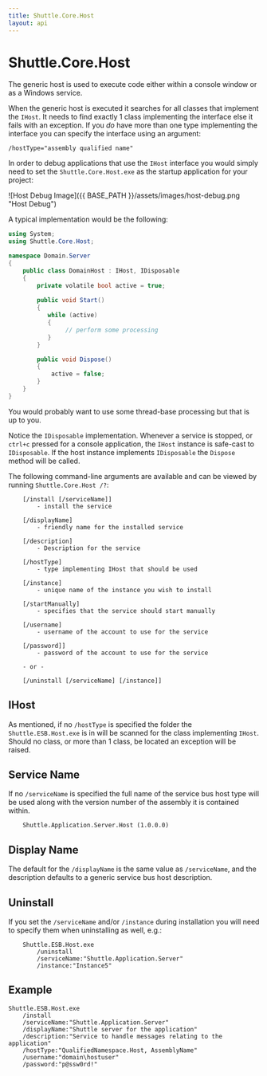 ```yaml
---
title: Shuttle.Core.Host
layout: api 
---
```

# Shuttle.Core.Host

The generic host is used to execute code either within a console window or as a Windows service.

When the generic host is executed it searches for all classes that implement the `IHost`.  It needs to find exactly 1 class implementing the interface else it fails with an exception.  If you *do* have more than one type implementing the interface you can specify the interface using an argument:

```
/hostType="assembly qualified name"
```

In order to debug applications that use the `IHost` interface you would simply need to set the `Shuttle.Core.Host.exe` as the startup application for your project:

![Host Debug Image]({{ BASE_PATH }}/assets/images/host-debug.png "Host Debug")

A typical implementation would be the following:

``` c#
using System;
using Shuttle.Core.Host;

namespace Domain.Server
{
	public class DomainHost : IHost, IDisposable
	{
		private volatile bool active = true;
	
		public void Start()
		{
		   while (active)
		   {
				// perform some processing
		   }
		}

		public void Dispose()
		{
			active = false;
		}
	}
}
```

You would probably want to use some thread-base processing but that is up to you.

Notice the `IDisposable` implementation.  Whenever a service is stopped, or `ctrl+c` pressed for a console application, the `IHost` instance is safe-cast to `IDisposable`.  If the host instance implements `IDisposable` the `Dispose` method will be called.

The following command-line arguments are available and can be viewed by running `Shuttle.Core.Host /?`:

```
	[/install [/serviceName]]	
		- install the service
		
	[/displayName]				
		- friendly name for the installed service
		
	[/description]				
		- Description for the service
		
	[/hostType]	
		- type implementing IHost that should be used
		
	[/instance]					
		- unique name of the instance you wish to install
		
	[/startManually]			
		- specifies that the service should start manually
		
	[/username]					
		- username of the account to use for the service
		
	[/password]]				
		- password of the account to use for the service
		
	- or -
	
	[/uninstall [/serviceName] [/instance]]	
```		

## IHost
As mentioned, if no `/hostType` is specified the folder the `Shuttle.ESB.Host.exe` is in will be scanned for the class implementing `IHost`.  Should no class, or more than 1 class, be located an exception will be raised.

## Service Name
If no `/serviceName` is specified the full name of the service bus host type will be used along with the version number of the assembly it is contained within.

```
	Shuttle.Application.Server.Host (1.0.0.0)
```

## Display Name
The default for the `/displayName` is the same value as `/serviceName`, and the description defaults to a generic service bus host description.

## Uninstall

If you set the `/serviceName` and/or `/instance` during installation you will need to specify them when uninstalling as well, e.g.:

```
	Shuttle.ESB.Host.exe 
		/uninstall 
		/serviceName:"Shuttle.Application.Server" 
		/instance:"Instance5"
```

## Example

```
Shuttle.ESB.Host.exe 
	/install 
	/serviceName:"Shuttle.Application.Server" 
	/displayName:"Shuttle server for the application"
	/description:"Service to handle messages relating to the application" 
	/hostType:"QualifiedNamespace.Host, AssemblyName"
	/username:"domain\hostuser"
	/password:"p@ssw0rd!"
```